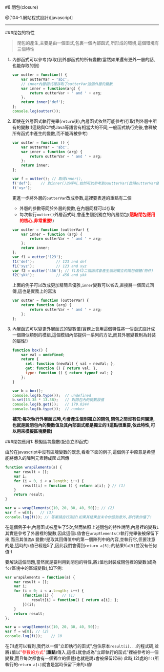 #8.閉包(closure)

@(104-1.網站程式設計)[javascript]

---

###閉包的特性

>	閉包的產生,主要是由一個函式,包裹一個內部函式,所形成的環境,這個環境有三個特性
1. 內部函式可以參考(存取)到外部函式的所有變數(當然如果還有更外一層的話,也能存取的到)

	```javascript
	var outter = function() {
	    var outterVar = 'abc';
	    // inner內層函式裡存取了outterVar這個外層的變數
	    var inner = function(arg) { 
	        return outterVar + ' and ' + arg;
	    };
	    return inner('def');
	};
	console.log(outter());
	```

2. 即使在外層函式執行完畢(`return`後),內層函式依然可能參考(存取)到外層中所有的變數!(這點與C#或Java等語言有相當大的不同,一般函式執行完後,會釋放所有函式中產生的變數,而不能再被參考)

	```javascript
	var outter = function () {
		var outterVar = 'abc';
		var inner = function (arg) {
			return outterVar + ' and ' + arg;
		};
		return inner;
	};

	var f = outter(); // 取得inner(),
	f('def');    // 對inner()的呼叫,依然可以參考到ouutterVar(此時outterVar依然存在)
	f('xyz');    
	```

	更進一步將外層的`outterVar`改成參數,這裡要表達的重點有二個
	
	- 外層的參數等同於外層的變數,在內層同樣可以存取
	- 每次執行`outter()`外層函式時,會產生個別獨立的內層閉包(<font color='red'>**這點閉包應用的核心,非常重要!</font>**)

	```javascript
	var outter = function (outterVar) {
		var inner = function (arg) {
			return outterVar + ' and ' + arg;
		};
		return inner;
	};
	var f1 = outter('123');
	f1('def');          // 123 and def
	f1('xyz');          // 123 and xyz
	var f2 = outter('456'); // f1及f2二個函式會產生個別獨立的閉包個體(物件)
	f2('ykk');          // 456 and ykk
	```

	上面的例子可以改成更加精簡且優雅,`inner`變數可以省去,直接將一個函式回傳,這也是實務上的寫法
	```javascript
	var outter = function (outterVar) {
		return function (arg) {
			return outterVar + ' and ' + arg;
		};
	};
	```

3. 內層函式可以變更外層函式的變數值(實務上會用這個特性將一個函式設計成一個類似類別的模組,這個模組內部提供一系列的方法,而其外層變數則為封裝的屬性!)

	```javascript
	function box() {
		var val = undefined;
		return {        
		  set: function (newVal) { val = newVal; },
		  get: function () { return val; },
		  type: function () { return typeof val; }
		};
	}

	var b = box();
	console.log(b.type());  // undefined
	b.set(13.38 * 13.38);   // 對閉包內的變數設值
	console.log(b.get());   // 179.0244
	console.log(b.type());  // number

	```
	**補充:每次執行外層函式時,均會產生個別獨立的閉包,閉包之間沒有任何關連,也就是說閉包內的變數值及其內部函式都是獨立的!(這點很重要,依此特性,可以用來模擬區塊變數)**

###閉包應用1: 模擬區塊變數(配合立即函式)

由於在javascript中沒有區塊變數的既念,看看下面的例子,這個例子中原意是希望能將傳入的陣列元素轉成函式回傳

```javascript
function wrapElements(a) {
    var result = [];
    var i;
    for (i = 0, i < a.length; i++) {
        result[i] = function () { return a[i]; } // (1)
    }
    return result;
}

var w = wrapElements([10, 20, 30, 40, 50]); // (2)
var f = w[0];	// (3)
console.log(f()); // 答案請自行測試!如果其結果並未令你感到意外,那代表你懂了!
```

在這個例子中,內層函式被產生了5次,然而依照上述閉包的特性說明,內層裡的變數`i`其實是參考了外層裡的變數,因此這個`i`值會在`wrapElements()`執行完畢後被保留下來,而且其值為`5`
變數`f`是取其回傳值中的第一個陣列中的內容,並執行它,但要注意的是,這時的`i`值已經是5了,因此我們會得到`return a[5];`的結果!(`a[5]`並沒有任何值!)

要解決這個問題,當然就是要利用到閉包的特性,將`i`值也封裝成閉包裡的變數(成為`for`區塊中的區域變數),如下例:

```javascript
var wrapElements = function(a) {
    var result = [];
    var i;
    for (i = 0; i < a.length; i++) {
        (function(i) {    // (1)
            result[i] = function() { return a[i]; };
        })(i);
    }
    return result;
};

var w = wrapElements([10, 20, 30, 40, 50]);
var f = w[0]; // (2)
console.log(f());    // 10
```

在(1)處可以看到,我們以一個"立即執行的函式",包住原本`result[i]...`的程式碼,並將`i`值以<font color='red'>"參數的方式"</font>(**重點**)傳入,這樣`i`就會成為"立即執行的函式"裡被參考的一個變數,而且每次都會有一個獨立的個體(也就是說`i`會被保留起來)
此時,(2)處的`f()`所執行的`return a[i]`就會是當時保留下來的`i`值!